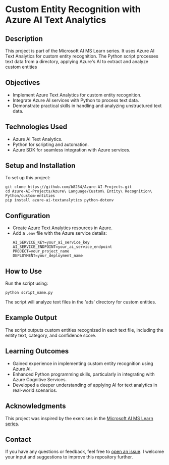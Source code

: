 # Custom Entity Recognition with Azure AI Text Analytics

## Description
This project is part of the Microsoft AI MS Learn series. It uses Azure AI Text Analytics for custom entity recognition. The Python script processes text data from a directory, applying Azure's AI to extract and analyze custom entities


## Objectives
- Implement Azure Text Analytics for custom entity recognition.
- Integrate Azure AI services with Python to process text data.
- Demonstrate practical skills in handling and analyzing unstructured text data.

## Technologies Used
- Azure AI Text Analytics.
- Python for scripting and automation.
- Azure SDK for seamless integration with Azure services.

## Setup and Installation
To set up this project:
```
git clone https://github.com/b8234/Azure-AI-Projects.git
cd Azure-AI-Projects/Azure\ Language/Custom\ Entity\ Recognition\ Python/custom-entities
pip install azure-ai-textanalytics python-dotenv
```

## Configuration
- Create Azure Text Analytics resources in Azure.
- Add a `.env` file with the Azure service details:
  ```
  AI_SERVICE_KEY=your_ai_service_key
  AI_SERVICE_ENDPOINT=your_ai_service_endpoint
  PROJECT=your_project_name
  DEPLOYMENT=your_deployment_name
  ```

## How to Use
Run the script using:
```
python script_name.py
```
The script will analyze text files in the 'ads' directory for custom entities.

## Example Output
The script outputs custom entities recognized in each text file, including the entity text, category, and confidence score.

## Learning Outcomes
- Gained experience in implementing custom entity recognition using Azure AI.
- Enhanced Python programming skills, particularly in integrating with Azure Cognitive Services.
- Developed a deeper understanding of applying AI for text analytics in real-world scenarios.

## Acknowledgments
This project was inspired by the exercises in the [Microsoft AI MS Learn series](https://learn.microsoft.com/en-us/training/).

## Contact

If you have any questions or feedback, feel free to [open an issue](https://github.com/b8234/Azure-AI-Projects/issues/new). I welcome your input and suggestions to improve this repository further.
